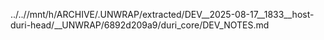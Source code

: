 ../..//mnt/h/ARCHIVE/.UNWRAP/extracted/DEV__2025-08-17__1833__host-duri-head/__UNWRAP/6892d209a9/duri_core/DEV_NOTES.md